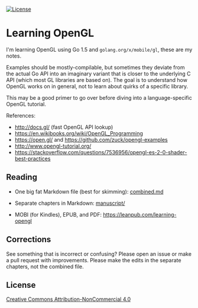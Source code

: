 [![License](https://img.shields.io/badge/license-CC%20BY--NC%20-green.svg)](#license)

# Learning OpenGL

I'm learning OpenGL using Go 1.5 and `golang.org/x/mobile/gl`, these are my
notes.

Examples should be mostly-compilable, but sometimes they deviate from the actual
Go API into an imaginary variant that is closer to the underlying C API (which
most GL libraries are based on). The goal is to understand how OpenGL works on
in general, not to learn about quirks of a specific library.

This may be a good primer to go over before diving into a language-specific
OpenGL tutorial.

References:

- http://docs.gl/ (fast OpenGL API lookup)
- https://en.wikibooks.org/wiki/OpenGL_Programming
- https://open.gl/ and https://github.com/zuck/opengl-examples
- http://www.opengl-tutorial.org/
- https://stackoverflow.com/questions/7536956/opengl-es-2-0-shader-best-practices


## Reading

- One big fat Markdown file (best for skimming):
  [combined.md](https://github.com/shazow/learning-opengl/blob/master/combined.md)

- Separate chapters in Markdown:
  [manuscript/](https://github.com/shazow/learning-opengl/tree/master/manuscript)

- MOBI (for Kindles), EPUB, and PDF: https://leanpub.com/learning-opengl


## Corrections

See something that is incorrect or confusing? Please open an issue or make a
pull request with improvements. Please make the edits in the separate chapters,
not the combined file.


## License

[Creative Commons Attribution-NonCommercial 4.0](http://creativecommons.org/licenses/by-nc/4.0/)
